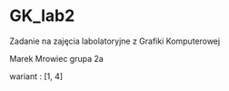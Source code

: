 # GK_lab2
Zadanie na zajęcia labolatoryjne z Grafiki Komputerowej

Marek Mrowiec grupa 2a

wariant : [1, 4]
